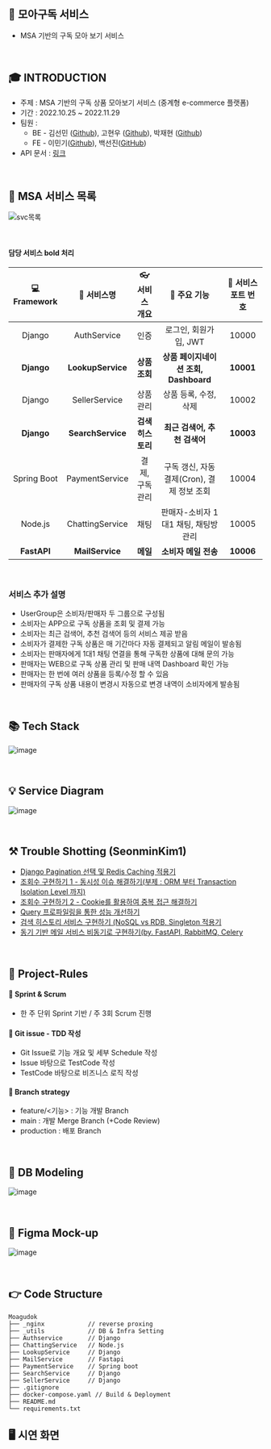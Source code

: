 ## 📢 모아구독 서비스
- MSA 기반의 구독 모아 보기 서비스

<br>

## 🎓 INTRODUCTION
- 주제 : MSA 기반의 구독 상품 모아보기 서비스 (중계형 e-commerce 플랫폼)
- 기간 : 2022.10.25 ~ 2022.11.29
- 팀원 : 
  - BE - 김선민 ([Github](https://github.com/SeonminKim1)), 고현우 ([Github](https://github.com/khw7876)), 박재현 ([Github](https://github.com/Aeius))     
  - FE - 이민기([Github](https://github.com/coddy083)), 백선진([GitHub](https://github.com/tjswls5000))
- API 문서 : [링크](https://www.notion.so/c038c6b9accc4de4ac55323097d3bad5)

<br>   

## 🎁 MSA 서비스 목록
![svc목록](https://user-images.githubusercontent.com/33525798/204617968-3bb901b2-1aae-4962-a408-bc9c2d7599c9.png)

<br>

#### 담당 서비스 bold 처리

| :computer: Framework  | 🎉 서비스명 | 👓 서비스 개요 | 🧱 주요 기능 |🔑 서비스 포트 번호 |
| :---: | :---: | :---: | :---: | :---: |
| Django  | AuthService  | 인증  | 로그인, 회원가입, JWT  | 10000  |
| **Django**  | **LookupService**  | **상품 조회**  | **상품 페이지네이션 조회, Dashboard**  | **10001**  |
| Django  | SellerService  | 상품 관리  | 상품 등록, 수정, 삭제  | 10002  |
| **Django**  | **SearchService**  | **검색 히스토리**  | **최근 검색어, 추천 검색어** | **10003**  |
| Spring Boot  | PaymentService  | 결제, 구독 관리  | 구독 갱신, 자동 결제(Cron), 결제 정보 조회  | 10004  |
| Node.js  | ChattingService  | 채팅  | 판매자-소비자 1대1 채팅, 채팅방 관리  | 10005  |
| **FastAPI**  | **MailService**  | **메일**  | **소비자 메일 전송**  | **10006**  |

<br>

### 서비스 추가 설명
- UserGroup은 소비자/판매자 두 그룹으로 구성됨
- 소비자는 APP으로 구독 상품을 조회 및 결제 가능
- 소비자는 최근 검색어, 추천 검색어 등의 서비스 제공 받음
- 소비자가 결제한 구독 상품은 매 기간마다 자동 결제되고 알림 메일이 발송됨
- 소비자는 판매자에게 1대1 채팅 연결을 통해 구독한 상품에 대해 문의 가능
- 판매자는 WEB으로 구독 상품 관리 및 판매 내역 Dashboard 확인 가능
- 판매자는 한 번에 여러 상품을 등록/수정 할 수 있음
- 판매자의 구독 상품 내용이 변경시 자동으로 변경 내역이 소비자에게 발송됨

<br>

## 📚 Tech Stack
![image](https://user-images.githubusercontent.com/33525798/204652929-14d6a890-f067-4d65-afad-8e90f245aeca.png)

<br>

## 💡 Service Diagram
![image](https://user-images.githubusercontent.com/33525798/204677212-75a7b00e-1fea-4bd9-a020-033457afbb3c.png)


<br>

## ⚒ Trouble Shotting (SeonminKim1)
- [Django Pagination 선택 및 Redis Caching 적용기](https://yubi5050.tistory.com/220)
- [조회수 구현하기 1 - 동시성 이슈 해결하기(부제 : ORM 부터 Transaction Isolation Level 까지)](https://yubi5050.tistory.com/221)
- [조회수 구현하기 2 - Cookie를 활용하여 중복 접근 해결하기](https://yubi5050.tistory.com/222)
- [Query 프로파일링을 통한 성능 개선하기](https://yubi5050.tistory.com/223)
- [검색 히스토리 서비스 구현하기 (NoSQL vs RDB, Singleton 적용기](https://yubi5050.tistory.com/225)
- [동기 기반 메일 서비스 비동기로 구현하기(by. FastAPI, RabbitMQ, Celery](https://yubi5050.tistory.com/227)


<br>

## :handshake: Project-Rules
#### 🎉 Sprint & Scrum
- 한 주 단위 Sprint 기반 / 주 3회 Scrum 진행
#### 🎉 Git issue - TDD 작성
- Git Issue로 기능 개요 및 세부 Schedule 작성
- Issue 바탕으로 TestCode 작성
- TestCode 바탕으로 비즈니스 로직 작성
#### 🎉 Branch strategy
- feature/<기능> : 기능 개발 Branch
- main : 개발 Merge Branch (+Code Review)
- production : 배포 Branch

<br>

## 🚞 DB Modeling
![image](https://user-images.githubusercontent.com/33525798/204657362-0fd8e6ad-1e00-47c6-bbb3-dc27a7220c6f.png)


<br>

## 🚞 Figma Mock-up
![image](https://user-images.githubusercontent.com/87006912/204208509-3ec4cdc2-8e77-483a-a00a-155fbba359c9.png)


<br>

## 👉 Code Structure
```
Moagudok
├── _nginx            // reverse proxing
├── _utils            // DB & Infra Setting
├── Authservice       // Django        
├── ChattingService   // Node.js   
├── LookupService     // Django
├── MailService       // Fastapi
├── PaymentService    // Spring boot
├── SearchService     // Django
├── SellerService     // Django
├── .gitignore
├── docker-compose.yaml // Build & Deployment
├── README.md        
└── requirements.txt
```


## 🖥 시연 화면
